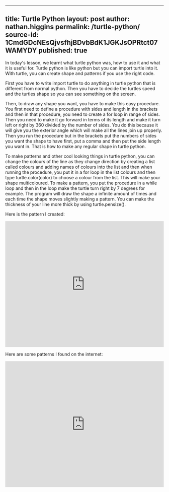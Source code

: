 
---
title: Turtle Python
layout: post
author: nathan.higgins
permalink: /turtle-python/
source-id: 1CmdGDcNEsQjvsfhjBDvbBdK1JGKJsOPRtct07WAMYDY
published: true
---
In today's lesson, we learnt what turtle python was, how to use it and what it is useful for. Turtle python is like python but you can import turtle into it. With turtle, you can create shape and patterns if you use the right code.

First you have to write import turtle to do anything in turtle python that is different from normal python. Then you have to decide the turtles speed and the turtles shape so you can see something on the screen.

Then, to draw any shape you want, you have to make this easy procedure. You first need to define a procedure with sides and length in the brackets and then in that procedure, you need to create a for loop in range of sides. Then you need to make it go forward in terms of its length and make it turn left or right by 360 divided by the number of sides. You do this because it will give you the exterior angle which will make all the lines join up properly. Then you run the procedure but in the brackets put the numbers of sides you want the shape to have first, put a comma and then put the side length you want in. That is how to make any regular shape in turtle python. 

To make patterns and other cool looking things in turtle python, you can change the colours of the line as they change direction by creating a list called colours and adding names of colours into the list and then when running the procedure, you put it in a for loop in the list colours and then type turtle.color(color) to choose a colour from the list. This will make your shape multicoloured. To make a pattern, you put the procedure in a while loop and then in the loop make the turtle turn right by 7 degrees for example. The program will draw the shape a infinite amount of times and each time the shape moves slightly making a pattern. You can make the thickness of your line more thick by using turtle.pensize().

Here is the pattern I created:

<iframe height="400px" width="100%" src="https://repl.it/@nathanhiggins/turtle-shape?lite=true" scrolling="no" frameborder="no" allowtransparency="true" allowfullscreen="true" sandbox="allow-forms allow-pointer-lock allow-popups allow-same-origin allow-scripts allow-modals"></iframe>

Here are some patterns I found on the internet:

<iframe height="400px" width="100%" src="https://repl.it/@nathanhiggins/cool-spirals?lite=true" scrolling="no" frameborder="no" allowtransparency="true" allowfullscreen="true" sandbox="allow-forms allow-pointer-lock allow-popups allow-same-origin allow-scripts allow-modals"></iframe>
